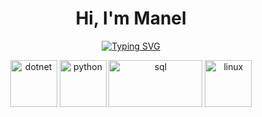 <h1 align="center">Hi, I'm Manel </h1>
<p align="center">
<a href="https://git.io/typing-svg"><img src="https://readme-typing-svg.herokuapp.com?font=Fira+Code&pause=1000&width=435&lines=Welcome+to+my+Github+profile!;I'm+a+Software+engineer+and+physicist." alt="Typing SVG" /></a>
</p>

<p align="center">
<img src="https://upload.wikimedia.org/wikipedia/commons/7/7d/Microsoft_.NET_logo.svg" alt="dotnet" height = 75 width = 75 />
<img src="https://upload.wikimedia.org/wikipedia/commons/c/c3/Python-logo-notext.svg" alt="python" height = 75 width = 75 />
<img src="https://upload.wikimedia.org/wikipedia/commons/8/87/Sql_data_base_with_logo.png" alt="sql" height = 75 width = 150 />
<img src="https://upload.wikimedia.org/wikipedia/commons/8/84/Linux_tux_circle_logo.svg" alt="linux" height = 75 width = 75/>
</p>


